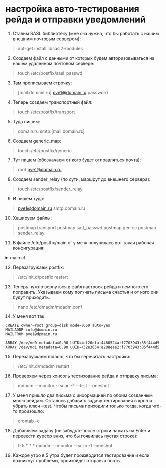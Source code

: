# настройка авто-тестирования рейда и отправки уведомлений

1. Ставим SASL библиотеку (мне она нужна, что бы работать с нашим внешним почтовым сервером):
  > apt-get install libsasl2-modules

2. Создаем файл с данными от которых будем авторизовываться на нашем удаленном почтовом сервере:
  > touch /etc/postfix/sasl_passwd

3. Там прописываем строчку:
  > [mail.domain.ru] pve1@domain.ru:password

4. Теперь создаем транспортный файл:
  > touch /etc/postfix/transport

5. Туда пишем:
  > domain.ru smtp:[mail.domain.ru]

6. Создаем generic_map:
  > touch /etc/postfix/generic

7. Тут пишем (обозначаем от кого будет отправляться почта):
  > root pve1@domain.ru

8. Создаем sender_relay (по сути, маршрут до внешнего сервера):
  > touch /etc/postfix/sender_relay

9. И пишем туда:
  > pve1@domain.ru smtp.domain.ru

10. Хешируем файлы:
  > postmap transport
  > postmap sasl_passwd
  > postmap geniric
  > postmap sender_relay

11. В файле /etc/postfix/main.cf у меня получилась вот такая рабочая конфигурация:
<details>
<summary>main.cf</summary>
# See /usr/share/postfix/main.cf.dist for a commented, more complete version

myhostname=domain.ru

smtpd_banner = $myhostname ESMTP $mail_name (Debian/GNU)
biff = no
# appending .domain is the MUA's job.
append_dot_mydomain = no
# Uncomment the next line to generate «delayed mail» warnings
#delay_warning_time = 4h

alias_maps = hash:/etc/aliases
alias_database = hash:/etc/aliases
mydestination = $myhostname, localhost.$mydomain, localhost
mynetworks = 127.0.0.0/8,192.168.1.0/24
inet_interfaces = loopback-only
recipient_delimiter = +

smtp_tls_loglevel = 1
smtp_tls_session_cache_database = btree:/var/lib/postfix/smtp_tls_session_cache
smtp_use_tls = no
tls_random_source = dev:/dev/urandom

## SASL Settings
smtpd_sasl_auth_enable = no
smtp_sasl_auth_enable = yes
smtpd_use_pw_server=yes
enable_server_options=yes
smtpd_pw_server_security_options=plain, login
smtp_sasl_password_maps = hash:/etc/postfix/sasl_passwd
smtp_sender_dependent_authentification = yes
sender_dependent_relayhost_maps = hash:/etc/postfix/sender_relay
smtpd_sasl_local_domain = $myhostname
smtp_sasl_security_options = noanonymous
smtp_sasl_tls_security_options = noanonymous
smtpd_sasl_application_name = smtpd
smtp_always_send_ehlo = yes
relayhost =
transport_maps = hash:/etc/postfix/transport
smtp_generic_maps = hash:/etc/postfix/generic
disable_dns_lookups = yes
</details>

12. Перезагружаем postfix:
  > /etc/init.d/postfix restart

13. Теперь нужно вернуться в файл настроек рейда и немного его поправить. Указываем кому получать письма счастья и от кого они будут приходить.
  > nano /etc/dmadm/mdadm.conf

14. У меня вот так:
```
CREATE owner=root group=disk mode=0660 auto=yes
MAILADDR info@domain.ru
MAILFROM pve1@dpmain.ru

ARRAY /dev/md0 metadata=0.90 UUID=4df20dfa:4480524a:f7703943:85f444d5
ARRAY /dev/md1 metadata=0.90 UUID=432e3654:e288eae2:f7703943:85f444d5
```
15. Перезапускаем mdadm, что бы перечитать настройки:
  > /etc/init.d/mdadm restart

16. Проверяем через консоль тестирование рейда и отправку письма:
  > mdadm --monitor --scan -1 --test --oneshot

17. У меня пришло два письма с информацией по обоим созданным мною рейдам. Осталось добавить задачу тестирования в крон и убрать ключ –test. Чтобы письма приходили только тогда, когда что-то произошло:
  > crontab -e

18. Добавляем задачу (не забудьте после строки нажать на Enter и перевести курсор вниз, что бы появилась пустая строка):
  > 0 5 * * * mdadm --monitor --scan -1 –oneshot

19. Каждое утро в 5 утра будет производится тестирование и если возникнут проблемы, произойдет отправка почты.
